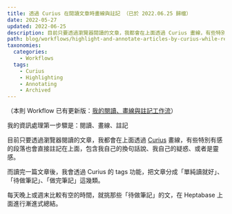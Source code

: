 ```yaml
---
title: 透過 Curius 在閱讀文章時畫線與註記 （已於 2022.06.25 歸檔）
date: 2022-05-27
updated: 2022-06-25
description: 目前只要透過瀏覽器閱讀的文章，我都會在上面透過 Curius 畫線，有些特別有感的段落也會直接註記在上面，包含我自己的換句話說、我自己的疑惑、或者是靈感。
path: blog/workflows/highlight-and-annotate-articles-by-curius-while-reading
taxonomies:
  categories: 
    - Workflows
  tags: 
    - Curius
    - Highlighting
    - Annotating
    - Archived
---
```


（本則 Workflow 已有更新版：[我的閱讀、畫線與註記工作流](@/blog/workflows-my-highlighting-and-annotating-workflow.md)）

我的資訊處理第一步驟是：閱讀、畫線、註記

目前只要透過瀏覽器閱讀的文章，我都會在上面透過 [Curius](https://curius.app/) 畫線，有些特別有感的段落也會直接註記在上面，包含我自己的換句話說、我自己的疑惑、或者是靈感。

而讀完一篇文章後，我會透過 Curius 的 tags 功能，把文章分成「單純讀就好」、「待做筆記」、「做完筆記」這幾類。

每天晚上或週末比較有空的時間，就挑那些「待做筆記」的文，在 Heptabase 上面進行漸進式總結。

